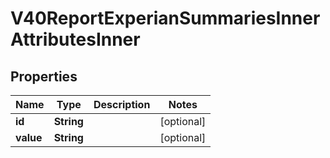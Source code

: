 

# V40ReportExperianSummariesInnerAttributesInner


## Properties

| Name | Type | Description | Notes |
|------------ | ------------- | ------------- | -------------|
|**id** | **String** |  |  [optional] |
|**value** | **String** |  |  [optional] |



